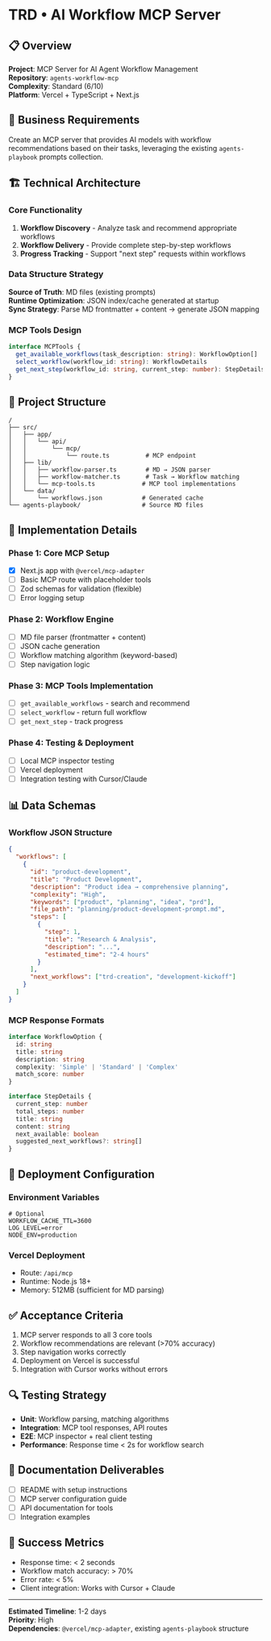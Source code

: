 # TRD • AI Workflow MCP Server

## 📋 Overview
**Project**: MCP Server for AI Agent Workflow Management  
**Repository**: `agents-workflow-mcp`  
**Complexity**: Standard (6/10)  
**Platform**: Vercel + TypeScript + Next.js  

## 🎯 Business Requirements
Create an MCP server that provides AI models with workflow recommendations based on their tasks, leveraging the existing `agents-playbook` prompts collection.

## 🏗️ Technical Architecture

### Core Functionality
1. **Workflow Discovery** - Analyze task and recommend appropriate workflows
2. **Workflow Delivery** - Provide complete step-by-step workflows 
3. **Progress Tracking** - Support "next step" requests within workflows

### Data Structure Strategy
**Source of Truth**: MD files (existing prompts)  
**Runtime Optimization**: JSON index/cache generated at startup  
**Sync Strategy**: Parse MD frontmatter + content → generate JSON mapping

### MCP Tools Design
```typescript
interface MCPTools {
  get_available_workflows(task_description: string): WorkflowOption[]
  select_workflow(workflow_id: string): WorkflowDetails  
  get_next_step(workflow_id: string, current_step: number): StepDetails
}
```

## 📂 Project Structure
```
/
├── src/
│   ├── app/
│   │   └── api/
│   │       └── mcp/
│   │           └── route.ts          # MCP endpoint
│   ├── lib/
│   │   ├── workflow-parser.ts        # MD → JSON parser
│   │   ├── workflow-matcher.ts       # Task → Workflow matching
│   │   └── mcp-tools.ts             # MCP tool implementations
│   └── data/
│       └── workflows.json           # Generated cache
└── agents-playbook/                 # Source MD files
```

## 🔧 Implementation Details

### Phase 1: Core MCP Setup
- [x] Next.js app with `@vercel/mcp-adapter`
- [ ] Basic MCP route with placeholder tools
- [ ] Zod schemas for validation (flexible)
- [ ] Error logging setup

### Phase 2: Workflow Engine  
- [ ] MD file parser (frontmatter + content)
- [ ] JSON cache generation
- [ ] Workflow matching algorithm (keyword-based)
- [ ] Step navigation logic

### Phase 3: MCP Tools Implementation
- [ ] `get_available_workflows` - search and recommend
- [ ] `select_workflow` - return full workflow
- [ ] `get_next_step` - track progress

### Phase 4: Testing & Deployment
- [ ] Local MCP inspector testing
- [ ] Vercel deployment
- [ ] Integration testing with Cursor/Claude

## 📊 Data Schemas

### Workflow JSON Structure
```json
{
  "workflows": [
    {
      "id": "product-development",
      "title": "Product Development",
      "description": "Product idea → comprehensive planning",
      "complexity": "High",
      "keywords": ["product", "planning", "idea", "prd"],
      "file_path": "planning/product-development-prompt.md",
      "steps": [
        {
          "step": 1,
          "title": "Research & Analysis",
          "description": "...",
          "estimated_time": "2-4 hours"
        }
      ],
      "next_workflows": ["trd-creation", "development-kickoff"]
    }
  ]
}
```

### MCP Response Formats
```typescript
interface WorkflowOption {
  id: string
  title: string
  description: string
  complexity: 'Simple' | 'Standard' | 'Complex'
  match_score: number
}

interface StepDetails {
  current_step: number
  total_steps: number
  title: string
  content: string
  next_available: boolean
  suggested_next_workflows?: string[]
}
```

## 🚀 Deployment Configuration

### Environment Variables
```env
# Optional
WORKFLOW_CACHE_TTL=3600
LOG_LEVEL=error
NODE_ENV=production
```

### Vercel Deployment
- Route: `/api/mcp`
- Runtime: Node.js 18+
- Memory: 512MB (sufficient for MD parsing)

## ✅ Acceptance Criteria
1. MCP server responds to all 3 core tools
2. Workflow recommendations are relevant (>70% accuracy)
3. Step navigation works correctly
4. Deployment on Vercel is successful
5. Integration with Cursor works without errors

## 🔍 Testing Strategy
- **Unit**: Workflow parsing, matching algorithms
- **Integration**: MCP tool responses, API routes
- **E2E**: MCP inspector + real client testing
- **Performance**: Response time < 2s for workflow search

## 📝 Documentation Deliverables
- [ ] README with setup instructions
- [ ] MCP server configuration guide
- [ ] API documentation for tools
- [ ] Integration examples

## 🎯 Success Metrics
- Response time: < 2 seconds
- Workflow match accuracy: > 70%
- Error rate: < 5%
- Client integration: Works with Cursor + Claude

---
**Estimated Timeline**: 1-2 days  
**Priority**: High  
**Dependencies**: `@vercel/mcp-adapter`, existing `agents-playbook` structure 